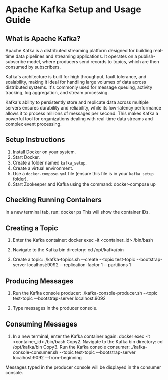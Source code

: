 # Apache Kafka Setup and Usage Guide
## What is Apache Kafka?
Apache Kafka is a distributed streaming platform designed for building real-time data pipelines and streaming applications. 
It operates on a publish-subscribe model, where producers send records to topics, which are then consumed by subscribers. 

Kafka's architecture is built for high throughput, fault tolerance, and scalability, making it ideal for handling large volumes of data across distributed systems. 
It's commonly used for message queuing, activity tracking, log aggregation, and stream processing. 

Kafka's ability to persistently store and replicate data across multiple servers ensures durability and reliability, while its low-latency performance allows it to process millions of messages per second. 
This makes Kafka a powerful tool for organizations dealing with real-time data streams and complex event processing. 

## Setup Instructions

1. Install Docker on your system.
2. Start Docker.
3. Create a folder named `kafka_setup`.
4. Create a virtual environment.
5. Use a `docker-compose.yml` file (ensure this file is in your `kafka_setup` folder).
6. Start Zookeeper and Kafka using the command:
   docker-compose up

## Checking Running Containers

In a new terminal tab, run:
docker ps
This will show the container IDs.

## Creating a Topic

1. Enter the Kafka container:
docker exec -it <container_id> /bin/bash

2. Navigate to the Kafka bin directory:
cd /opt/kafka/bin

3. Create a topic:
./kafka-topics.sh --create --topic test-topic --bootstrap-server localhost:9092 --replication-factor 1 --partitions 1

## Producing Messages

1. Run the Kafka console producer:
./kafka-console-producer.sh --topic test-topic --bootstrap-server localhost:9092

2. Type messages in the producer console.

## Consuming Messages

1. In a new terminal, enter the Kafka container again:
docker exec -it <container_id> /bin/bash
Copy2. Navigate to the Kafka bin directory:
cd /opt/kafka/bin
Copy3. Run the Kafka console consumer:
./kafka-console-consumer.sh --topic test-topic --bootstrap-server localhost:9092 --from-beginning

Messages typed in the producer console will be displayed in the consumer console.
